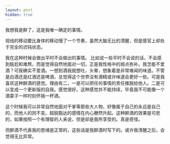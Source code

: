 ```yaml
---
layout: post
hidden: true
---
```

我想我是醉了，这是我唯一确定的事情。

视线的移动要比身体的移动慢了一个节奏，虽然大脑无比的清醒，但是感官上却处于完全的迟钝状态。

我在这种时候会做出平时不会做出的事情。 比如说一些平时不会说的话，不会感到尴尬和难熬，而是觉得自然地面对一切，正是我性格中的弱点弥补。我怎能不爱酒？可我确实不爱酒。一想到酒我就想吐，头晕，想象着是非常难闻的味道。不管是白酒还是红酒还是啤酒，总觉得这个世界没有酒精或许味道会更好一些。可是我喜欢这种醉酒的感觉。理由有二，一是可以把任何事情的责任推脱给他人。二是可以变成一个更新版的自我。感觉很好。这种感觉并不能持续，毕竟我不可能像一个酒蒙子一样时刻怀揣一杯酒。

这个时候我可以非常自然地面对干爹等那些大人物，好像属于自己的永远是自己的，而他人的则不变。超脱豁达的感情在内心滕然升起。这种醉酒的效果是可悲的，如果按照一个有理智的人来说，但是却是我所享受的。真是奇怪。

但醉酒不代表我的思绪是正常的，这些话是我醉酒时写下的。或许我清醒之后，会觉得无比异常。